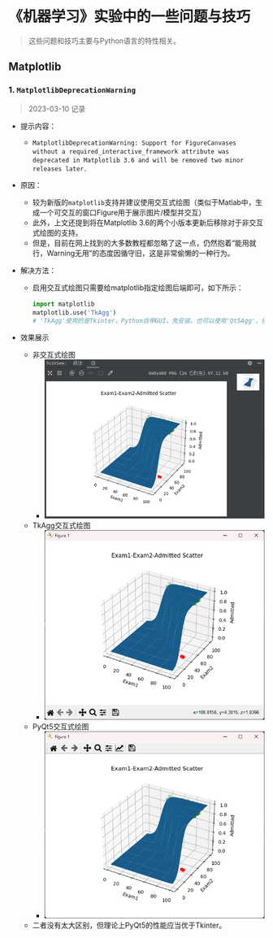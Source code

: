 # 《机器学习》实验中的一些问题与技巧

> 这些问题和技巧主要与Python语言的特性相关。

## Matplotlib

### 1. `MatplotlibDeprecationWarning`

> 2023-03-10 记录

* 提示内容：
  * `MatplotlibDeprecationWarning: Support for FigureCanvases without a required_interactive_framework attribute was deprecated in Matplotlib 3.6 and will be removed two minor releases later.`
* 原因：
  * 较为新版的`matplotlib`支持并建议使用交互式绘图（类似于Matlab中，生成一个可交互的窗口Figure用于展示图片/模型并交互）
  * 此外，上文还提到将在Matplotlib 3.6的两个小版本更新后移除对于非交互式绘图的支持。
  * 但是，目前在网上找到的大多数教程都忽略了这一点，仍然抱着“能用就行，Warning无用”的态度因循守旧，这是非常偷懒的一种行为。
* 解决方法：
  * 启用交互式绘图只需要给matplotlib指定绘图后端即可，如下所示：

    ```python
    import matplotlib
    matplotlib.use('TkAgg')
    # 'TkAgg'使用的是Tkinter，Python自带GUI，免安装。也可以使用'Qt5Agg'，但是需要当前环境中已经安装PyQt5
    ```

* 效果展示
  * 非交互式绘图
    * ![非交互式绘图](./IMG/MatplotlibDeprecationWarning_1.png)
  * TkAgg交互式绘图
    * ![TkAgg交互式绘图](./IMG/MatplotlibDeprecationWarning_2.png)
  * PyQt5交互式绘图
    * ![PyQt5交互式绘图](./IMG/MatplotlibDeprecationWarning_3.png)
  * 二者没有太大区别，但理论上PyQt5的性能应当优于Tkinter。
